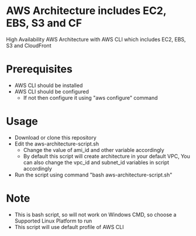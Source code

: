 # AWS Architecture includes EC2, EBS, S3 and CF  
High Availability AWS Architecture with AWS CLI which includes EC2, EBS, S3 and CloudFront  
  
# Prerequisites   
- AWS CLI should be installed  
- AWS CLI should be configured  
  * If not then configure it using "aws configure" command  
  
# Usage  
- Download or clone this repository  
- Edit the aws-architecture-script.sh  
  * Change the value of ami_id and other variable accordingly  
  * By default this script will create architecture in your default VPC, You can also change the vpc_id and subnet_id variables in script accordingly  
- Run the script using command "bash aws-architecture-script.sh"  
  
# Note  
- This is bash script, so will not work on Windows CMD, so choose a Supported Linux Platform to run  
- This script will use default profile of AWS CLI  
